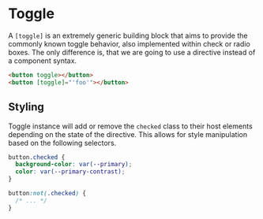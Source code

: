 # Toggle

A `[toggle]` is an extremely generic building block that aims to provide the commonly known toggle behavior, also implemented within check or radio boxes. The only difference is, that we are going to use a directive instead of a component syntax.

```html
<button toggle></button>
<button [toggle]="'foo'"></button>
```

## Styling

Toggle instance will add or remove the `checked` class to their host elements depending on the state of the directive. This allows for style manipulation based on the following selectors.

```css
button.checked {
  background-color: var(--primary);
  color: var(--primary-contrast);
}

button:not(.checked) {
  /* ... */
}
```

